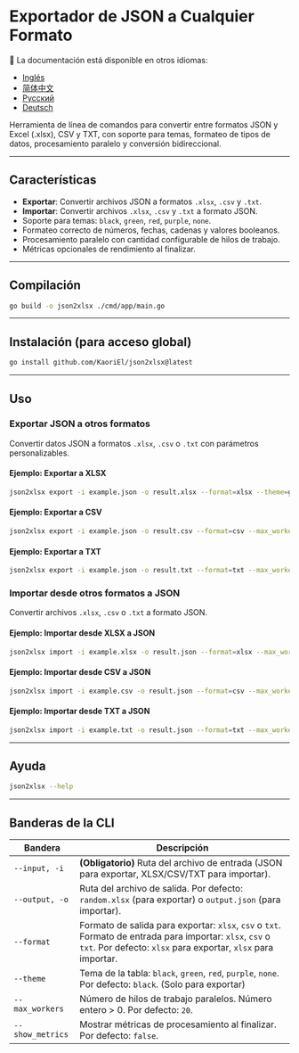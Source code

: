 # Exportador de JSON a Cualquier Formato

📘 La documentación está disponible en otros idiomas:

* [Inglés](README.md)
* [简体中文](README.zh.md)
* [Русский](README.ru.md)
* [Deutsch](README.de.md)

Herramienta de línea de comandos para convertir entre formatos JSON y Excel (.xlsx), CSV y TXT, con soporte para temas, formateo de tipos de datos, procesamiento paralelo y conversión bidireccional.

---

## Características

* **Exportar**: Convertir archivos JSON a formatos `.xlsx`, `.csv` y `.txt`.
* **Importar**: Convertir archivos `.xlsx`, `.csv` y `.txt` a formato JSON.
* Soporte para temas: `black`, `green`, `red`, `purple`, `none`.
* Formateo correcto de números, fechas, cadenas y valores booleanos.
* Procesamiento paralelo con cantidad configurable de hilos de trabajo.
* Métricas opcionales de rendimiento al finalizar.

---

## Compilación

```bash
go build -o json2xlsx ./cmd/app/main.go
```

---

## Instalación (para acceso global)

```bash
go install github.com/KaoriEl/json2xlsx@latest
```

---

## Uso

### Exportar JSON a otros formatos

Convertir datos JSON a formatos `.xlsx`, `.csv` o `.txt` con parámetros personalizables.

#### Ejemplo: Exportar a XLSX

```bash
json2xlsx export -i example.json -o result.xlsx --format=xlsx --theme=green --max_workers=100 --show_metrics=true
```

#### Ejemplo: Exportar a CSV

```bash
json2xlsx export -i example.json -o result.csv --format=csv --max_workers=10
```

#### Ejemplo: Exportar a TXT

```bash
json2xlsx export -i example.json -o result.txt --format=txt --max_workers=5
```

### Importar desde otros formatos a JSON

Convertir archivos `.xlsx`, `.csv` o `.txt` a formato JSON.

#### Ejemplo: Importar desde XLSX a JSON

```bash
json2xlsx import -i example.xlsx -o result.json --format=xlsx --max_workers=10
```

#### Ejemplo: Importar desde CSV a JSON

```bash
json2xlsx import -i example.csv -o result.json --format=csv --max_workers=10
```

#### Ejemplo: Importar desde TXT a JSON

```bash
json2xlsx import -i example.txt -o result.json --format=txt --max_workers=10
```

---

## Ayuda

```bash
json2xlsx --help
```

---

## Banderas de la CLI

| Bandera          | Descripción                                                                                                                                                               |
| ---------------- | ------------------------------------------------------------------------------------------------------------------------------------------------------------------------- |
| `--input, -i`    | **(Obligatorio)** Ruta del archivo de entrada (JSON para exportar, XLSX/CSV/TXT para importar).                                                                           |
| `--output, -o`   | Ruta del archivo de salida. Por defecto: `random.xlsx` (para exportar) o `output.json` (para importar).                                                                   |
| `--format`       | Formato de salida para exportar: `xlsx`, `csv` o `txt`. Formato de entrada para importar: `xlsx`, `csv` o `txt`. Por defecto: `xlsx` para exportar, `xlsx` para importar. |
| `--theme`        | Tema de la tabla: `black`, `green`, `red`, `purple`, `none`. Por defecto: `black`. (Solo para exportar)                                                                   |
| `--max_workers`  | Número de hilos de trabajo paralelos. Número entero > 0. Por defecto: `20`.                                                                                               |
| `--show_metrics` | Mostrar métricas de procesamiento al finalizar. Por defecto: `false`.                                                                                                     |
